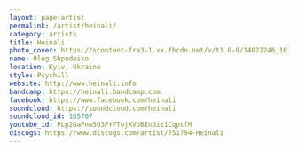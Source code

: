 ```yaml
---
layout: page-artist
permalink: /artist/heinali/
category: artists
title: Heinali
photo_cover: https://scontent-fra3-1.xx.fbcdn.net/v/t1.0-9/14022246_10153982526944092_338201971127736530_n.jpg?oh=30a055d5dc7c94bd56fdf2c80a36b273&oe=59BD5335
name: Oleg Shpudeiko
location: Kyiv, Ukraine
style: Psychill
website: http://www.heinali.info
bandcamp: https://heinali.bandcamp.com
facebook: https://www.facebook.com/heinali
soundcloud: https://soundcloud.com/heinali
soundcloud_id: 105707
youtube_id: PLp2GaPnw5O3PYFTojXVoBInGiz1CqptfM
discogs: https://www.discogs.com/artist/751794-Heinali
---
```

